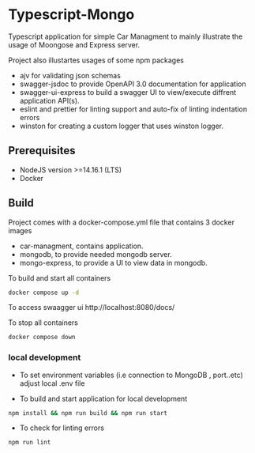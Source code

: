 # Typescript-Mongo
Typescript application for simple Car Managment to mainly illustrate the usage of Moongose and Express server.

Project also illustartes usages of some npm packages
- ajv for validating json schemas 
- swagger-jsdoc to provide OpenAPI 3.0 documentation for application
- swagger-ui-express to build a swagger UI to view/execute diffrent application API(s).
-  eslint and prettier for linting support and auto-fix of linting indentation errors
- winston for creating a custom logger that uses winston logger.

## Prerequisites
- NodeJS version >=14.16.1 (LTS)
- Docker

## Build

Project comes with a docker-compose.yml file that contains 3 docker images
- car-managment, contains application.
- mongodb, to provide needed mongodb server.
- mongo-express, to provide a UI to view data in mongodb.

To build and start all containers
```bash
docker compose up -d
```

To access swaagger ui
http://localhost:8080/docs/

To stop all containers
```bash
docker compose down
```

### local development

- To set environment variables (i.e connection to MongoDB , port..etc)
adjust local .env file

- To build and start application for local development
```bash
npm install && npm run build && npm run start
```
- To check for linting errors
```bash
npm run lint
```